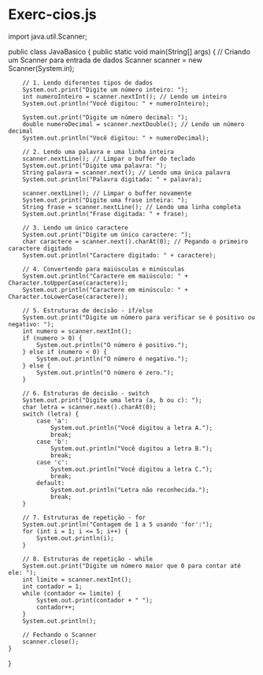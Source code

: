 # Exerc-cios.js

import java.util.Scanner;

public class JavaBasico {
    public static void main(String[] args) {
        // Criando um Scanner para entrada de dados
        Scanner scanner = new Scanner(System.in);

        // 1. Lendo diferentes tipos de dados
        System.out.print("Digite um número inteiro: ");
        int numeroInteiro = scanner.nextInt(); // Lendo um inteiro
        System.out.println("Você digitou: " + numeroInteiro);

        System.out.print("Digite um número decimal: ");
        double numeroDecimal = scanner.nextDouble(); // Lendo um número decimal
        System.out.println("Você digitou: " + numeroDecimal);

        // 2. Lendo uma palavra e uma linha inteira
        scanner.nextLine(); // Limpar o buffer do teclado
        System.out.print("Digite uma palavra: ");
        String palavra = scanner.next(); // Lendo uma única palavra
        System.out.println("Palavra digitada: " + palavra);

        scanner.nextLine(); // Limpar o buffer novamente
        System.out.print("Digite uma frase inteira: ");
        String frase = scanner.nextLine(); // Lendo uma linha completa
        System.out.println("Frase digitada: " + frase);

        // 3. Lendo um único caractere
        System.out.print("Digite um único caractere: ");
        char caractere = scanner.next().charAt(0); // Pegando o primeiro caractere digitado
        System.out.println("Caractere digitado: " + caractere);

        // 4. Convertendo para maiúsculas e minúsculas
        System.out.println("Caractere em maiúsculo: " + Character.toUpperCase(caractere));
        System.out.println("Caractere em minúsculo: " + Character.toLowerCase(caractere));

        // 5. Estruturas de decisão - if/else
        System.out.print("Digite um número para verificar se é positivo ou negativo: ");
        int numero = scanner.nextInt();
        if (numero > 0) {
            System.out.println("O número é positivo.");
        } else if (numero < 0) {
            System.out.println("O número é negativo.");
        } else {
            System.out.println("O número é zero.");
        }

        // 6. Estruturas de decisão - switch
        System.out.print("Digite uma letra (a, b ou c): ");
        char letra = scanner.next().charAt(0);
        switch (letra) {
            case 'a':
                System.out.println("Você digitou a letra A.");
                break;
            case 'b':
                System.out.println("Você digitou a letra B.");
                break;
            case 'c':
                System.out.println("Você digitou a letra C.");
                break;
            default:
                System.out.println("Letra não reconhecida.");
                break;
        }

        // 7. Estruturas de repetição - for
        System.out.println("Contagem de 1 a 5 usando 'for':");
        for (int i = 1; i <= 5; i++) {
            System.out.println(i);
        }

        // 8. Estruturas de repetição - while
        System.out.print("Digite um número maior que 0 para contar até ele: ");
        int limite = scanner.nextInt();
        int contador = 1;
        while (contador <= limite) {
            System.out.print(contador + " ");
            contador++;
        }
        System.out.println();

        // Fechando o Scanner
        scanner.close();
    }
}
